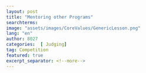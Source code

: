 ```yaml
---
layout: post
title: "Mentoring other Programs"
searchterms:
image: "assets/images/CoreValues/GenericLesson.png"
lang: "en"
author: 8027
categories:  [ Judging]
tag: Competition
featured: true
excerpt_separator: <!--more-->
---
```

